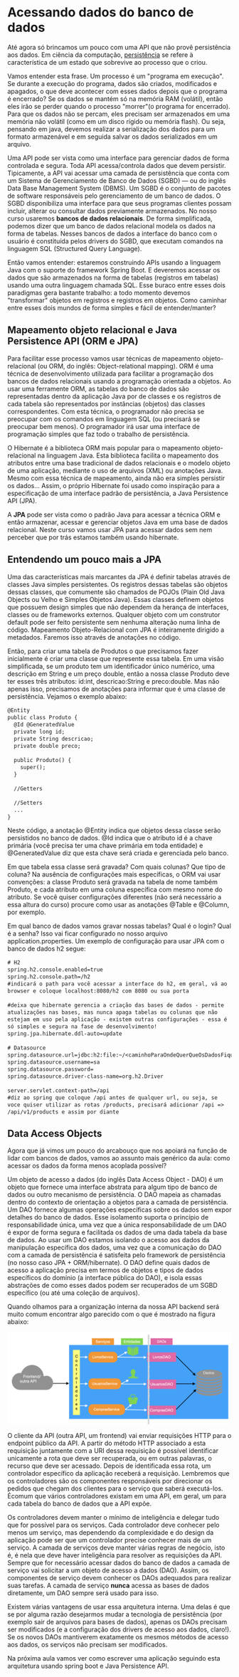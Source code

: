 # Acessando dados do banco de dados

Até agora só brincamos um pouco com uma API que não provê persistência aos dados. Em ciência da computação, [persistência](https://pt.wikipedia.org/wiki/Persist%C3%AAncia_(ci%C3%AAncia_da_computa%C3%A7%C3%A3o)) se refere à característica de um estado que sobrevive ao processo que o criou. 

Vamos entender esta frase. Um processo é um "programa em execução". Se durante a execução do programa, dados são criados, modificados e apagados, o que deve acontecer com esses dados depois que o programa é encerrado? Se os dados se mantém só na memória RAM (volátil), então eles irão se perder quando o processo "morrer"(o programa for encerrado). Para que os dados não se percam, eles precisam ser armazenados em uma memória não volátil (como em um disco rígido ou memória flash). Ou seja, pensando em java, devemos realizar a serialização dos dados para um formato armazenável e em seguida salvar os dados serializados em um arquivo.

Uma API pode ser vista como uma interface para gerenciar dados de forma controlada e segura. Toda API acessa/controla dados que devem persistir. Tipicamente, a API vai acessar uma camada de persistência que conta com um Sistema de Gerenciamento de Banco de Dados (SGBD) — ou do inglês Data Base Management System (DBMS). Um SGBD é o conjunto de pacotes de software responsáveis pelo gerenciamento de um banco de dados. O SGBD disponibiliza uma interface para que seus programas clientes possam incluir, alterar ou consultar dados previamente armazenados. No nosso curso usaremos **bancos de dados relacionais**. De forma simplificada, podemos dizer que um banco de dados relacional modela os dados na forma de tabelas. Nesses bancos de dados  a interface do banco com o usuário é constituída pelos drivers do SGBD, que executam comandos na linguagem SQL (Structured Query Language).

Então vamos entender: estaremos construindo APIs usando a linguagem Java com o suporte do framework Spring Boot. E deveremos acessar os dados que são armazenados na forma de tabelas (registros em tabelas) usando uma outra linguagem chamada SQL. Esse buraco entre esses dois paradigmas gera bastante trabalho: a todo momento devemos "transformar" objetos em registros e registros em objetos. Como caminhar entre esses dois mundos de forma simples e fácil de entender/manter?

## Mapeamento objeto relacional e Java Persistence API (ORM e JPA)

Para facilitar esse processo vamos usar técnicas de mapeamento objeto-relacional (ou ORM, do inglês: Object-relational mapping). ORM é uma técnica de desenvolvimento utilizada para facilitar a programação dos bancos de dados relacionais usando a programação orientada a objetos. Ao usar uma ferramente ORM, as tabelas do banco de dados são representadas dentro da aplicação Java por de classes e os registros de cada tabela são representados por instâncias (objetos) das classes correspondentes. Com esta técnica, o programador não precisa se preocupar com os comandos em linguagem SQL (ou precisará se preocupar bem menos). O programador irá usar uma interface de programação simples que faz todo o trabalho de persistência.

O Hibernate é a biblioteca ORM mais popular para o mapeamento objeto-relacional na linguagem Java. Esta biblioteca facilita o mapeamento dos atributos entre uma base tradicional de dados relacionais e o modelo objeto de uma aplicação, mediante o uso de arquivos (XML) ou anotações Java. Mesmo com essa técnica de mapeamento, ainda não era simples persistir os dados... Assim, o próprio Hibernate foi usado como inspiração para a especificação de uma interface padrão de persistência, a Java Persistence API (JPA). 

A **JPA** pode ser vista como o padrão Java para acessar a técnica ORM e então armazenar, acessar e gerenciar objetos Java em uma base de dados relacional. Neste curso vamos usar JPA para acessar dados sem nem perceber que por trás estamos também usando hibernate.

## Entendendo um pouco mais a JPA

Uma das características mais marcantes da JPA é definir tabelas através de classes Java simples persistentes. Os registros dessas tabelas são objetos dessas classes, que comumente são chamados de POJOs (Plain Old Java Objects ou Velho e Simples Objetos Java). Essas classes definem objetos que possuem design simples que não dependem da herança de interfaces, classes ou de frameworks externos. Qualquer objeto com um construtor default pode ser feito persistente sem nenhuma alteração numa linha de código. Mapeamento Objeto-Relacional com JPA é inteiramente dirigido a metadados. Faremos isso através de anotações no código.

Então, para criar uma tabela de Produtos o que precisamos fazer inicialmente é criar uma classe que represente essa tabela. Em uma visão simplificada, se um produto tem um identificador único numérico, uma descrição em String e um preço double, então a nossa classe Produto deve ter esses três atributos: id:int, descricao:String e preco:double. Mas não apenas isso, precisamos de anotações para informar que é uma classe de persistência. Vejamos o exemplo abaixo:

````
@Entity
public class Produto {
  @Id @GeneratedValue
  private long id;
  private String descricao;
  private double preco;
  
  public Produto() {
    super();
  }
  
  //Getters
  
  //Setters
  ...
}
````

Neste código, a anotação @Entity indica que objetos dessa classe serão persistidos no banco de dados. @Id indica que o atributo id é a chave primária (você precisa ter uma chave primária em toda entidade) e @GeneratedValue diz que esta chave será criada e gerenciada pelo banco. 

Em que tabela essa classe será gravada? Com quais colunas? Que tipo de coluna? Na ausência de configurações mais específicas, o ORM vai usar convenções: a classe Produto será gravada na tabela de nome também Produto, e cada atributo em uma coluna específica com mesmo nome do atributo. Se você quiser configurações diferentes (não será necessário a essa altura do curso) procure como usar as anotações @Table e @Column, por exemplo.

Em qual banco de dados vamos gravar nossas tabelas? Qual é o login? Qual é a senha? Isso vai ficar configurado no nosso arquivo application.properties. Um exemplo de configuração para usar JPA com o banco de dados h2 segue:

````
# H2
spring.h2.console.enabled=true
spring.h2.console.path=/h2
#indicará o path para você acessar a interface do h2, em geral, vá ao browser e coloque localhost:8080/h2 com 8080 ou sua porta

#deixa que hibernate gerencia a criação das bases de dados - permite atualizações nas bases, mas nunca apaga tabelas ou colunas que não estejam em uso pela aplicação - existem outras configurações - essa é só simples e segura na fase de desenvolvimento!
spring.jpa.hibernate.ddl-auto=update

# Datasource
spring.datasource.url=jdbc:h2:file:~/<caminhoParaOndeQuerQueOsDadosFiquem>
spring.datasource.username=sa
spring.datasource.password=
spring.datasource.driver-class-name=org.h2.Driver

server.servlet.context-path=/api
#diz ao spring que coloque /api antes de qualquer url, ou seja, se voce quiser utilizar as rotas /products, precisará adicionar /api =>  /api/v1/products e assim por diante

````


## Data Access Objects

Agora que já vimos um pouco do arcabouço que nos apoiará na função de lidar com bancos de dados, vamos ao assunto mais genérico da aula: como acessar os dados da forma menos acoplada possível? 

Um objeto de acesso a dados (do inglês Data Access Object - DAO) é um objeto que fornece uma interface abstrata para algum tipo de banco de dados ou outro mecanismo de persistência. O DAO mapeia as chamadas dentro do contexto de orientação a objetos para a camada de persistência. Um DAO fornece algumas operações específicas sobre os dados sem expor detalhes do banco de dados. Esse isolamento suporta o princípio de responsabilidade única, uma vez que a única responsabilidade de um DAO é expor de forma segura e facilitada os dados de uma dada tabela da base de dados. Ao usar um DAO estamos isolando o acesso aos dados da manipulação específica dos dados, uma vez que a comunicação do DAO com a camada de persistência é satisfeita pelo framework de persistência (no nosso caso JPA + ORM/hibernate). O DAO define quais dados de acesso a aplicação precisa em termos de objetos e tipos de dados específicos do domínio (a interface pública do DAO), e isola essas abstrações de como esses dados podem ser recuperados de um SGBD específico (ou até uma coleção de arquivos).

Quando olhamos para a organização interna da nossa API backend será muito comum encontrar algo parecido com o que é mostrado na figura abaixo:

![Arquitetura interna padrão da API backend](imagens/camadas.png)

O cliente da API (outra API, um frontend) vai enviar requisições HTTP para o endpoint público da API. A partir do método HTTP associado a esta requisição juntamente com a URI dessa requisição é possível identificar unicamente a rota que deve ser recuperada, ou em outras palavras, o recurso que deve ser acessado. Depois de identificada essa rota, um controlador específico da aplicação receberá a requisição. Lembremos que os controladores são os componentes responsáveis por direcionar os pedidos que chegam dos clientes para o serviço que saberá executá-los. Écomum que vários controladores existam em uma API, em geral, um para cada tabela do banco de dados que a API expõe. 

Os controladores devem manter o mínimo de inteligência e delegar tudo que for possível para os serviços. Cada controlador deve conhecer pelo menos um serviço, mas dependendo da complexidade e do design da aplicação pode ser que um controlador precise conhecer mais de um serviço. A camada de serviços deve manter várias regras de negócio, isto é, é nela que deve haver inteligência para resolver as requisições da API. Sempre que for necessário acessar dados do banco de dados a camada de serviço vai solicitar a um objeto de acesso a dados (DAO). Assim, os componentes de serviço devem conhecer os DAOs adequados para realizar suas tarefas. A camada de serviço **nunca** acessa as bases de dados diretamente, um DAO sempre será usado para isso.

Existem várias vantagens de usar essa arquitetura interna. Uma delas é que se por alguma razão desejarmos mudar a tecnologia de persistência (por exemplo sair de arquivos para bases de dados), apenas os DAOs precisam ser modificados (e a configuração dos drivers de acesso aos dados, claro!). Se os novos DAOs mantiverem exatamente os mesmos métodos de acesso aos dados, os serviços não precisam ser modificados.

Na próxima aula vamos ver como escrever uma aplicação seguindo esta arquitetura usando spring boot e Java Persistence API.







